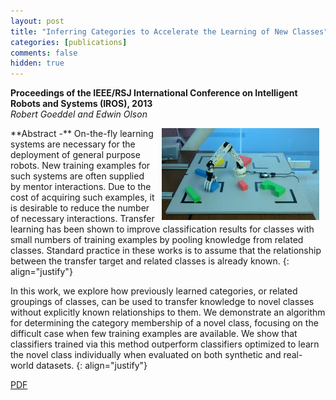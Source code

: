 ```yaml
---
layout: post
title: "Inferring Categories to Accelerate the Learning of New Classes"
categories: [publications]
comments: false
hidden: true
---
```


**Proceedings of the IEEE/RSJ International Conference on Intelligent Robots
and Systems (IROS), 2013**<br>
*Robert Goeddel and Edwin Olson*

<img src="/images/bolt-fig.png" align="right" hspace="10px" width="50%">
**Abstract -**
On-the-fly learning systems are necessary for the deployment of general purpose
robots. New training examples for such systems are often supplied by mentor
interactions. Due to the cost of acquiring such examples, it is desirable to
reduce the number of necessary interactions. Transfer learning has been shown
to improve classification results for classes with small numbers of training
examples by pooling knowledge from related classes. Standard practice in these
works is to assume that the relationship between the transfer target and
related classes is already known.
{: align="justify"}

In this work, we explore how previously learned categories, or related
groupings of classes, can be used to transfer knowledge to novel classes
without explicitly known relationships to them. We demonstrate an algorithm
for determining the category membership of a novel class, focusing on the
difficult case when few training examples are available. We show that
classifiers trained via this method outperform classifiers optimized to learn
the novel class individually when evaluated on both synthetic and real-world
datasets.
{: align="justify"}

[PDF](https://april.eecs.umich.edu/pdfs/goeddel2013iros.pdf)
